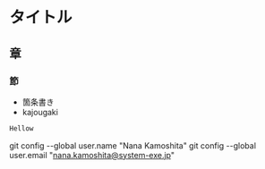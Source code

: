# タイトル
## 章
### 節

- 箇条書き
- kajougaki

```java
Hellow
```

git config --global user.name "Nana Kamoshita"
git config --global user.email "nana.kamoshita@system-exe.jp"